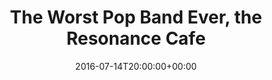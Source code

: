 ---
templateKey: event
guid: 08992739-6eab-11ea-99c5-002590d1d1b0
date: 2016-07-14T20:00:00+00:00
eventTime: '8pm'
title: The Worst Pop Band Ever, the Resonance Cafe
artist: The Worst Pop Band Ever
city: Montreal
venue: the Resonance Cafe
group: The Worst Pop Band Ever
guests: Levi Dover
---